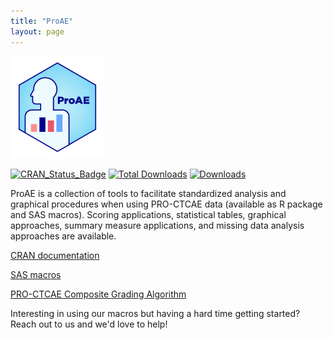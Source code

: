 ```yaml
---
title: "ProAE"
layout: page
---
```


<img width="150" alt="ProAE" src="/assets/images/ProAE_no_background.png">

<!-- badges: start -->
[![CRAN_Status_Badge](http://www.r-pkg.org/badges/version/ProAE)](https://CRAN.R-project.org/package=ProAE)
[![Total Downloads](http://cranlogs.r-pkg.org/badges/grand-total/ProAE)](https://CRAN.R-project.org/package=ProAE)
[![Downloads](http://cranlogs.r-pkg.org/badges/ProAE)](https://CRAN.R-project.org/package=ProAE)
<!-- badges: end -->

ProAE is a collection of tools to facilitate standardized analysis and graphical procedures when using PRO-CTCAE data (available as R package and SAS macros). Scoring applications, statistical tables, graphical approaches, summary measure applications, and missing data analysis approaches are available.

[CRAN documentation](https://CRAN.R-project.org/package=ProAE)

[SAS macros](https://github.com/DueckLab/ProAE-SAS)

[PRO-CTCAE Composite Grading Algorithm](https://pubmed.ncbi.nlm.nih.gov/33258687/)

Interesting in using our macros but having a hard time getting started? Reach out to us and we'd love to help!


  
